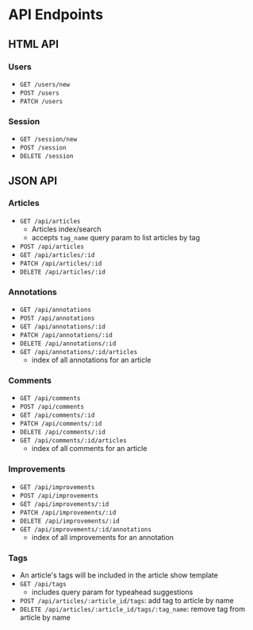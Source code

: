 # API Endpoints

## HTML API

### Users

- `GET /users/new`
- `POST /users`
- `PATCH /users`

### Session

- `GET /session/new`
- `POST /session`
- `DELETE /session`

## JSON API

### Articles

- `GET /api/articles`
  - Articles index/search
  - accepts `tag_name` query param to list articles by tag
- `POST /api/articles`
- `GET /api/articles/:id`
- `PATCH /api/articles/:id`
- `DELETE /api/articles/:id`

### Annotations

- `GET /api/annotations`
- `POST /api/annotations`
- `GET /api/annotations/:id`
- `PATCH /api/annotations/:id`
- `DELETE /api/annotations/:id`
- `GET /api/annotations/:id/articles`
  - index of all annotations for an article

### Comments

- `GET /api/comments`
- `POST /api/comments`
- `GET /api/comments/:id`
- `PATCH /api/comments/:id`
- `DELETE /api/comments/:id`
- `GET /api/comments/:id/articles`
  - index of all comments for an article

### Improvements

- `GET /api/improvements`
- `POST /api/improvements`
- `GET /api/improvements/:id`
- `PATCH /api/improvements/:id`
- `DELETE /api/improvements/:id`
- `GET /api/improvements/:id/annotations`
  - index of all improvements for an annotation

### Tags

- An article's tags will be included in the article show template
- `GET /api/tags`
  - includes query param for typeahead suggestions
- `POST /api/articles/:article_id/tags`: add tag to article by name
- `DELETE /api/articles/:article_id/tags/:tag_name`: remove tag from article by
  name
